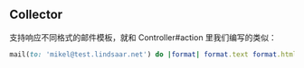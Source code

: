 ## Collector

支持响应不同格式的邮件模板，就和 Controller#action 里我们编写的类似：

```ruby
mail(to: 'mikel@test.lindsaar.net') do |format| format.text format.htmlend
```

